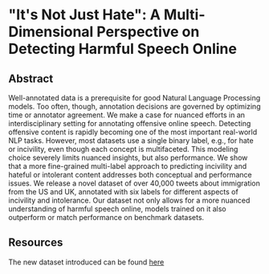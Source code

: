 # "It's Not Just Hate": A Multi-Dimensional Perspective on Detecting Harmful Speech Online 

## Abstract

Well-annotated data is a prerequisite for good Natural Language Processing models. Too often, though, annotation decisions are governed by optimizing time or annotator agreement. We make a case for nuanced efforts in an interdisciplinary setting for annotating offensive online speech. Detecting offensive content is rapidly becoming one of the most important real-world NLP tasks. However, most datasets use a single binary label, e.g., for hate
or incivility, even though each concept is multifaceted. This modeling choice severely limits nuanced insights, but also performance. We show that a more fine-grained multi-label approach to predicting incivility and hateful or intolerant content addresses both conceptual and performance issues. We release a novel dataset of over 40,000 tweets about immigration from the US and UK, annotated with six labels for different aspects of incivility and intolerance. Our dataset not only allows for a more nuanced understanding of harmful speech online, models trained on it also outperform or match performance on benchmark datasets.

## Resources

The new dataset introduced can be found [here](https://osf.io/gxvsj/?view_only=12197981e47a47239a6f80c62db84b14)
